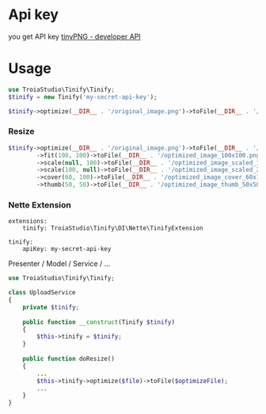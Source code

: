 # Api key
you get API key [tinyPNG - developer API](https://tinypng.com/developers)

# Usage

```php
use TroiaStudio\Tinify\Tinify;
$tinify = new Tinify('my-secret-api-key');

$tinify->optimize(__DIR__ . '/original_image.png')->toFile(__DIR__ . '/optimized_image.png');
```


### Resize
```php
$tinify->optimize(__DIR__ . '/original_image.png')->toFile(__DIR__ . '/optimized_image.png')
        ->fit(100, 100)->toFile(__DIR__ . '/optimized_image_100x100.png')
        ->scale(null, 100)->toFile(__DIR__ . '/optimized_image_scaled_1_x100.png')
        ->scale(100, null)->toFile(__DIR__ . '/optimized_image_scaled_2_100x.png')
        ->cover(60, 100)->toFile(__DIR__ . '/optimized_image_cover_60x100.png')
        ->thumb(50, 50)->toFile(__DIR__ . '/optimized_image_thumb_50x50.png');
```

### Nette Extension

```neon
extensions: 
    tinify: TroiaStudio\Tinify\DI\Nette\TinifyExtension

tinify:	
    apiKey: my-secret-api-key
```

Presenter / Model / Service / ... 
```php
use TroiaStudio\Tinify\Tinify;

class UploadService
{
    private $tinify;
    
    public function __construct(Tinify $tinify)
    {
        $this->tinify = $tinify;
    }
    
    public function doResize()
    {
        ...
        $this->tinify->optimize($file)->toFile($optimizeFile);
        ...
    }
}
```